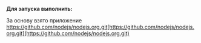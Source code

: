 **Для запуска выполнить:**


За основу взято приложение https://github.com/nodejs/nodejs.org.git[https://github.com/nodejs/nodejs.org.git](https://github.com/nodejs/nodejs.org.git)
